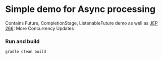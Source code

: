 # Simple demo for Async processing
Contains Future, CompletionStage, ListenableFuture demo as well as [JEP 266](http://openjdk.java.net/jeps/266): More Concurrency Updates

### Run and build
```gradle clean build```

